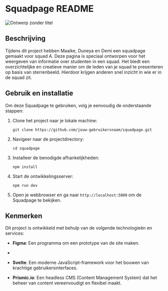 # Squadpage README

![Ontwerp zonder titel](https://github.com/Maaike0904/your-tribe-for-life-squad-page/assets/54691201/b8a93195-716e-42f3-870c-55fa8656e6fe)


## Beschrijving
Tijdens dit project hebben Maaike, Duneya en Demi een squadpage gemaakt voor squad A. Deze pagina is speciaal ontworpen voor het weergeven van informatie over studenten in een squad. Het biedt een overzichtelijke en creatieve manier om de leden van je squad te presenteren op basis van sterrenbeeld. Hierdoor krijgen anderen snel inzicht in wie er in de squad zit.

## Gebruik en installatie
Om deze Squadpage te gebruiken, volg je eenvoudig de onderstaande stappen:

1. Clone het project naar je lokale machine:
   ```
   git clone https://github.com/jouw-gebruikersnaam/squadpage.git
   ```

2. Navigeer naar de projectdirectory:
   ```
   cd squadpage
   ```

3. Installeer de benodigde afhankelijkheden:
   ```
   npm install
   ```

4. Start de ontwikkelingsserver:
   ```
   npm run dev
   ```

5. Open je webbrowser en ga naar `http://localhost:5000` om de Squadpage te bekijken.

## Kenmerken
Dit project is ontwikkeld met behulp van de volgende technologieën en services:

- **Figma**: Een programma om een prototype van de site maken.
- 
- **Svelte**: Een moderne JavaScript-framework voor het bouwen van krachtige gebruikersinterfaces.

- **Prismic.io**: Een headless CMS (Content Management System) dat het beheer van content vereenvoudigt en flexibel maakt.

